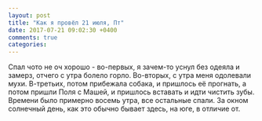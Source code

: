 ```yaml
---
layout: post
title: "Как я провёл 21 июля, Пт"
date: 2017-07-21 09:02:30 +0400
comments: true
categories: 
---
```

Спал чото не оч хорошо - во-первых, я зачем-то уснул без одеяла и замерз, отчего с утра болело горло. Во-вторых, с утра меня одолевали мухи. В-третьих, потом прибежала собака, и пришлось её прогнать, а потом пришли Поля с Машей, и пришлось вставать и идти чистить зубы. Времени было примерно восемь утра, все остальные спали. За окном солнечный день, как это обычно бывает здесь, на юге, в отличие от.